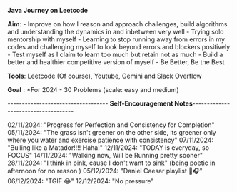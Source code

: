 **Java Journey on Leetcode**

**Aim**: - Improve on how I reason and approach challenges, build algorithms and understanding the dynamics in and inbetween very well
         - Trying solo mentorship with myself 
         - Learning to stop running away from errors in my codes and challenging myself to look beyond errors and blockers positively
         - Test myself as I claim to learn too much but retain not as much
         - Build a better and healthier competitive version of myself
         - Be Better, Be the Best

**Tools**: Leetcode (Of course), Youtube, Gemini and Slack Overflow

**Goal** : *For 2024
       - 30 Problems (scale: easy and medium)

----------------------------------- **Self-Encouragement Notes**------------------------------------

02/11/2024: "Progress for Perfection and Consistency for Completion"
05/11/2024: "The grass isn't greener on the other side, its greener only where you water and exercise patience with consistency"
07/11/2024: "Bulling like a Matador!!!! Haha!"
12/11/2024: "TODAY is everyday, so FOCUS"
14/11/2024: "Walking now, Will be Running pretty sooner"
28/11/2024: "I think in pink, cause I don't want to sink" (being poetic in afternoon for no reason )
05/12/2024: "Daniel Caesar playlist 🎵🎧"
06/12/2024: "TGIF 😂"
12/12/2024: "No pressure"
